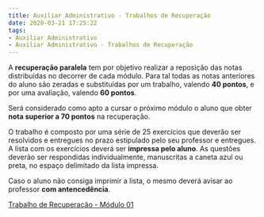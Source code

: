 ```yaml
---
title: Auxiliar Administrativo - Trabalhos de Recuperação
date: 2020-03-21 17:25:22
tags:
- Auxiliar Administrativo
- Auxiliar Administrativo - Trabalhos de Recuperação
---
```


A **recuperação paralela** tem por objetivo realizar a reposição das notas distribuídas no decorrer de cada módulo. Para tal todas as notas anteriores do aluno são zeradas e substituídas por um trabalho, valendo **40 pontos**, e por uma avaliação, valendo **60 pontos**.

Será considerado como apto a cursar o próximo módulo o aluno que obter **nota superior a 70 pontos** na recuperação.

O trabalho é composto por uma série de 25 exercícios que deverão ser resolvidos e entregues no prazo estipulado pelo seu professor e entregues. A lista com os exercícios deverá ser **impressa pelo aluno**. As questões deverão ser respondidas individualmente, manuscritas a caneta azul ou preta, no espaço delimitado da lista impressa.

Caso o aluno não consiga imprimir a lista, o mesmo deverá avisar ao professor **com antencedência**.

<a href="../../../assets/content/administracao/trabalhos-de-recuperacao/trabalho-de-recuperacao.pdf" target="_blank"><i class="icofont-download"></i> Trabalho de Recuperação - Módulo 01</a>

